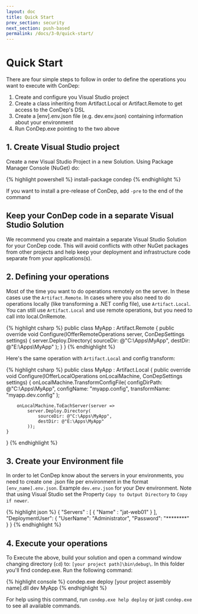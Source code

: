 ```yaml
---
layout: doc
title: Quick Start
prev_section: security
next_section: push-based
permalink: /docs/3-0/quick-start/
---
```


Quick Start
===========

There are four simple steps to follow in order to define the operations you want to execute with ConDep:

1. Create and configure you Visual Studio project
2. Create a class inheriting from Artifact.Local or Artifact.Remote to get access to the ConDep's DSL
3. Create a [env].env.json file (e.g. dev.env.json) containing information about your environment
4. Run ConDep.exe pointing to the two above

## 1. Create Visual Studio project

Create a new Visual Studio Project in a new Solution. Using Package Manager Console (NuGet) do:

{% highlight powershell %}
install-package condep
{% endhighlight %}

If you want to install a pre-release of ConDep, add `-pre` to the end of the command

<div class="note warning">
	<h2>Keep your ConDep code in a separate Visual Studio Solution</h2>
  <p>
		We recommend you create and maintain a separate Visual Studio Solution for your ConDep code. This will avoid conflicts with other NuGet packages from other projects and help keep your deployment and infrastructure code separate from your applications(s).
	</p>
</div>

## 2. Defining your operations

Most of the time you want to do operations remotely on the server. In these cases use the `Artifact.Remote`. In cases where you also need to do operations locally (like transforming a .NET config file), use `Artifact.Local`. You can still use `Artifact.Local` and use remote operations, but you need to call into local.OnRemote.

{% highlight csharp %}
public class MyApp : Artifact.Remote
{
    public override void Configure(IOfferRemoteOperations server, ConDepSettings settings)
    {
        server.Deploy.Directory(
            sourceDir: @"C:\Apps\MyApp", 
            destDir: @"E:\Apps\MyApp"
        );
    } 
}
{% endhighlight %}

Here's the same operation with `Artifact.Local` and config transform:

{% highlight csharp %}
public class MyApp : Artifact.Local
{
    public override void Configure(IOfferLocalOperations onLocalMachine, ConDepSettings settings)
    {
        onLocalMachine.TransformConfigFile(
            configDirPath: @"C:\Apps\MyApp\", 
            configName: "myapp.config",
            transformName: "myapp.dev.config"
        );

        onLocalMachine.ToEachServer(server => 
            server.Deploy.Directory(
                sourceDir: @"C:\Apps\MyApp",
                destDir: @"E:\Apps\MyApp"
            ));
    }
}
{% endhighlight %}

## 3. Create your Environment file

In order to let ConDep know about the servers in your environments, you need to create one .json file per environment in the format `[env_name].env.json`. Example `dev.env.json` for your Dev environment. Note that using Visual Studio set the Property `Copy to Output Directory` to `Copy if newer`.

{% highlight json %}
{
  "Servers" :
  [
    {
      "Name" : "jat-web01"
    }
  ],
  "DeploymentUser": 
  {
    "UserName": "Administrator",
    "Password": "********"
  }
}
{% endhighlight %}

## 4. Execute your operations

To Execute the above, build your solution and open a command window changing directory (`cd`) to: `[your project path]\bin\debug\`. In this folder you'll find condep.exe. Run the following command:

{% highlight console %}
condep.exe deploy [your project assembly name].dll dev MyApp
{% endhighlight %}

For help using this command, run `condep.exe help deploy` or just `condep.exe` to see all available commands.

